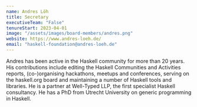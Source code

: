 ```yaml
---
name: Andres Löh
title: Secretary
executiveTeam: "False"
tenureStart: 2023-04-01
image: "/assets/images/board-members/andres.png"
website: https://www.andres-loeh.de/
email: "haskell-foundation@andres-loeh.de"
---
```

Andres has been active in the Haskell community for more than 20 years. His contributions include editing the Haskell Communities and Activities reports, (co-)organising hackathons, meetups and conferences, serving on the haskell.org board and maintaining a number of Haskell tools and libraries. He is a partner at Well-Typed LLP, the first specialist Haskell consultancy. He has a PhD from Utrecht University on generic programming in Haskell.
